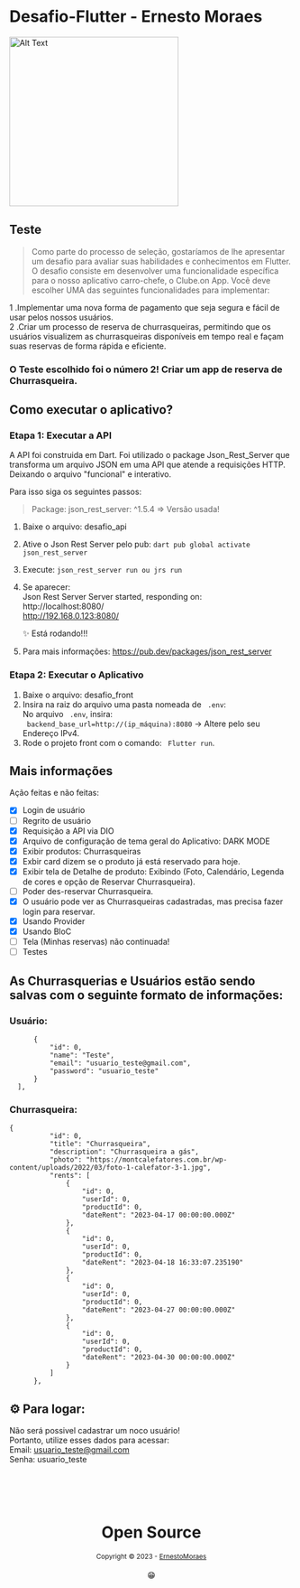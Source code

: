 # Desafio-Flutter - Ernesto Moraes
<img src="https://github.com/ErnestoMoraes/Desafio-Flutter/blob/main/desafio_flutter_front/assets/images_readme/todo_app.png" alt="Alt Text" height=300>

## Teste
 > Como parte do processo de seleção, gostaríamos de lhe apresentar um desafio para avaliar suas habilidades e conhecimentos em Flutter. <br> 
 > O desafio consiste em desenvolver uma funcionalidade específica para o nosso aplicativo carro-chefe, o Clube.on App. Você deve escolher UMA das seguintes funcionalidades para implementar:

 1 .Implementar uma nova forma de pagamento que seja segura e fácil de usar pelos nossos usuários. <br>
 2 .Criar um processo de reserva de churrasqueiras, permitindo que os usuários visualizem as churrasqueiras disponíveis em tempo real e façam suas reservas de forma rápida e eficiente.
 
 ### O Teste escolhido foi o número 2! Criar um app de reserva de Churrasqueira.
 
 ## Como executar o aplicativo?
 ### Etapa 1: Executar a API
 A API foi construida em Dart. Foi utilizado o package Json_Rest_Server que transforma um arquivo JSON em uma API que atende a requisições HTTP. Deixando o arquivo "funcional" e interativo. <br>
 
 Para isso siga os seguintes passos: <br>
 > Package: json_rest_server: ^1.5.4 => Versão usada! <br>
  1. Baixe o arquivo: desafio_api
  2. Ative o Json Rest Server pelo pub: ```dart pub global activate json_rest_server```
  3. Execute: ```json_rest_server run ou jrs run```
  5. Se aparecer: <br>
        Json Rest Server Server started, responding on: <br>
        http://localhost:8080/ <br>
        http://192.168.0.123:8080/ <br>
        
        ✨ Está rodando!!! <br>
  6. Para mais informações: https://pub.dev/packages/json_rest_server
  
 ### Etapa 2: Executar o Aplicativo
  1. Baixe o arquivo: desafio_front
  2. Insira na raiz do arquivo uma pasta nomeada de ``` .env```: <br>
      No arquivo ``` .env```, insira:  <br>
       ``` backend_base_url=http://(ip_máquina):8080```  ->  Altere pelo seu Endereço IPv4. <br>
  3. Rode o projeto front com o comando: ``` Flutter run```.
 
 ## Mais informações
 Ação feitas e não feitas:
  - [x] Login de usuário
  - [ ] Regrito de usuário
  - [x] Requisição a API via DIO
  - [x] Arquivo de configuração de tema geral do Aplicativo: DARK MODE
  - [x] Exibir produtos: Churrasqueiras
  - [x] Exbir card dizem se o produto já está reservado para hoje.
  - [x] Exibir tela de Detalhe de produto: Exibindo (Foto, Calendário, Legenda de cores e opção de Reservar Churrasqueira).
  - [ ] Poder des-reservar Churrasqueira.
  - [x] O usuário pode ver as Churrasqueiras cadastradas, mas precisa fazer login para reservar.
  - [x] Usando Provider
  - [x] Usando BloC
  - [ ] Tela (Minhas reservas) não continuada!
  - [ ] Testes
  
  ## As Churrasquerias e Usuários estão sendo salvas com o seguinte formato de informações:
  ### Usuário: 
  ```
        {
            "id": 0,
            "name": "Teste",
            "email": "usuario_teste@gmail.com",
            "password": "usuario_teste"
        }
    ],
  ```
  ### Churrasqueira:
  ```
  {
            "id": 0,
            "title": "Churrasqueira",
            "description": "Churrasqueira a gás",
            "photo": "https://montcalefatores.com.br/wp-content/uploads/2022/03/foto-1-calefator-3-1.jpg",
            "rents": [
                {
                    "id": 0,
                    "userId": 0,
                    "productId": 0,
                    "dateRent": "2023-04-17 00:00:00.000Z"
                },
                {
                    "id": 0,
                    "userId": 0,
                    "productId": 0,
                    "dateRent": "2023-04-18 16:33:07.235190"
                },
                {
                    "id": 0,
                    "userId": 0,
                    "productId": 0,
                    "dateRent": "2023-04-27 00:00:00.000Z"
                },
                {
                    "id": 0,
                    "userId": 0,
                    "productId": 0,
                    "dateRent": "2023-04-30 00:00:00.000Z"
                }
            ]
        },
  ```
  

## ⚙️ Para logar:
  Não será possivel cadastrar um noco usuário! <br>
  Portanto, utilize esses dados para acessar: <br>
  Email: usuario_teste@gmail.com <br>
  Senha: usuario_teste <br>

<div align="center">
  <br/>
  <br/>
  <br/>
    <div>
      <h1>Open Source</h1>
      <sub>Copyright © 2023 - <a href="https://github.com/ErnestoMoraes">ErnestoMoraes</sub></a>
    </div>
    <br/>
    😁
</div>







